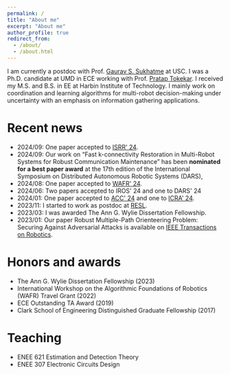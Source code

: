 ```yaml
---
permalink: /
title: "About me"
excerpt: "About me"
author_profile: true
redirect_from: 
  - /about/
  - /about.html
---
```


I am currently a postdoc with Prof. [Gaurav S. Sukhatme](https://uscresl.org/principal-investigator/) at USC. I was a Ph.D. candidate at UMD in ECE working with Prof. [Pratap Tokekar](http://raaslab.org/). I received my M.S. and B.S. in EE at Harbin Institute of Technology. I mainly work on coordination and learning algorithms for multi-robot decision-making under uncertainty with an emphasis on information gathering applications.

Recent news
======
* 2024/09: One paper accepted to [ISRR' 24](https://arxiv.org/abs/2403.10795).
* 2024/09: Our work on “Fast k-connectivity Restoration in Multi-Robot Systems for Robust Communication Maintenance” has been **nominated for a best paper award** at the 17th edition of the International Symposium on Distributed Autonomous Robotic Systems (DARS),
* 2024/08: One paper accepted to [WAFR' 24](https://arxiv.org/pdf/2406.10199). 
* 2024/06: Two papers accepted to IROS' 24 and one to DARS' 24
* 2024/01: One paper accepted to [ACC' 24](https://arxiv.org/pdf/2307.04328.pdf) and one to [ICRA' 24](https://arxiv.org/pdf/2310.07621.pdf). 
* 2023/11: I started to work as postdoc at [RESL](https://uscresl.org/).
* 2023/03: I was awarded The Ann G. Wylie Dissertation Fellowship.
* 2023/01: Our paper Robust Multiple-Path Orienteering Problem: Securing Against Adversarial Attacks is available on [IEEE Transactions on Robotics](https://ieeexplore.ieee.org/abstract/document/10008951). 

Honors and awards
======
* The Ann G. Wylie Dissertation Fellowship (2023)
* International Workshop on the Algorithmic Foundations of Robotics (WAFR) Travel Grant (2022)
* ECE Outstanding TA Award (2019)
* Clark School of Engineering Distinguished Graduate Fellowship (2017)


Teaching
======
* ENEE 621 Estimation and Detection Theory
* ENEE 307 Electronic Circuits Design





